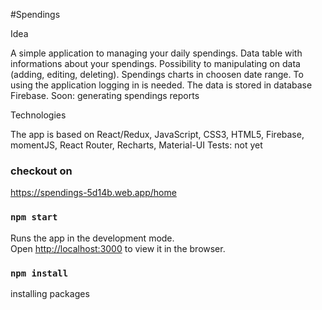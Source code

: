 #Spendings

Idea

A simple application to managing your daily spendings.
Data table with informations about your spendings.
Possibility to manipulating on data (adding, editing, deleting).
Spendings charts in choosen date range.
To using the application logging in is needed.
The data is stored in database Firebase.
Soon: generating spendings reports


Technologies

The app is based on React/Redux, JavaScript, CSS3, HTML5, Firebase, momentJS, React Router, Recharts, Material-UI
Tests: not yet

### checkout on
https://spendings-5d14b.web.app/home

### `npm start`

Runs the app in the development mode.<br>
Open [http://localhost:3000](http://localhost:3000) to view it in the browser.

### `npm install`

installing packages
